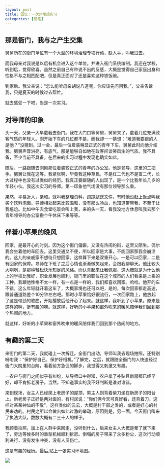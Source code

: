 ```yaml
---
layout: post
title: 回忆：一次非常规实习
categories: [随笔]
---
```


## 那是衙门，我与之产生交集

舅舅所在的衙门单位有一个大型的环境治理专项行动，缺人手，叫我过去。

而我母亲对我说是以后有机会进入这个单位，并进入衙门系统编制。我还在学校，听到后，觉得欣喜。虽然之前自己有种说不出的反感，大概是觉得自己家庭出身和性格不与之相匹配吧，但是真正面对了还是喜欢这种铁饭碗。

到家后。我父亲说：“怎么能听母亲胡说八道呢，你应该先问问我。”，父亲告诉我，只是夏天的时候过去帮忙。

就去感受一下吧，当是一次实习。

## 对导师的印象

头一天，父亲一大早载我去衙门。我在大门口等舅舅，舅舅来了，载着几位充满政客气质的年轻人。刚开始下车的几位都不是，而我却一一猜想：“难道我要跟的人是他？”没猜到。过一会，最后一位着装稍显正式的青年下车，舅舅此时向他介绍我。舅舅声音洪亮，有底气，那是能够自如地在政客间谈笑风生的气质。我不具备，至少当前不具备，在后来的实习过程中发现也确实如此。

随后，一路跟随去刚刚那位着装较正式的青年的办公室。他是领导，这里的二把手。舅舅让我在这等。我紧张啊，毕竟我这种草民，不是红二代也不是富二代，长大过程中也没有过类似的经历。我真正要跟随的人出现了，是一个比我年长几岁的年轻小伙。我这次实习的导师。第一印象他气场没有那位领导那么重。

果然，平易近人，亲和。就叫我整理资料，跑跑腿送文件，有时他没赶上饭点叫我买个饮料泡面。导师相处起来比较温和，没有那么冷血，也知道带带我，不至于让我尴尬。比如中午去食堂吃饭会叫上我，来的头一天，看我没地方休息叫我去那个青年领导的办公室搬个午休床下来等等。

## 伴着小苹果的晚风

回家，是最开心的时刻。因为这个衙门偏僻，又没有热闹的街，这里又陌生。偶尔我会坐着他的车回去。这里交通又不便，所以回家是大事，不能回家那我会崩溃的。这儿的亲戚家不想待只想回家。这样算下来是双重开心，一是可以回家，二是有回家的保障。导师在下班了之后心情也渐渐微笑起来，会跟我聊聊天。他比较大大咧咧，是那种轻松快乐知足的风格。而认真起来让我佩服，这大概就是为什么他上的学校比我好，职业发展也顺利，衙门里的职位在这个城市的人们看来是上乘的工种。我跟他性格不太一样，有一点是一样的，我们都喜欢回家。哈哈。他开的车不错，这么年轻就开着这车了，大概家境也还可以吧，是的，每次回家都走高速，跟普通道路差个10分钟左右吧。那时小苹果恰好很流行，一次回家路上，他放起了这是带劲的歌曲，开始播放后他开心了起来。就这样，我听到了小苹果，原来是这样的啊，挺有趣的嘛。就这样，好听的小苹果和窗外吹来的暖风陪伴我们回到那个热闹的地方。

就这样，好听的小苹果和窗外吹来的暖风陪伴我们回到那个热闹的地方。

## 有趣的第二天

来衙门的第二天，我就碰上一次拆迁。全衙门出动，导师叫我去现场拍照，还特别吩咐我：“保护好自己，保护好相机。”了解完，之后，就跟随全衙门的人快速经过衙门大院里的台阶，看着前方急促的脚步，我觉得又刺激又有趣。

一农户与衙门之间似乎有纠纷，从导师口中得知，农户拿了补贴且新房都已经早好，却不肯拆老房子。当然，不知道事实的我不好判断是谁对谁错。

来到现场，女主人已经爬上老房子的屋顶，男主人则背着柴刀坐在新房子的阳台上。新老房子正好是两对面的，有村民说：“你们俩今天可真好看，还背着刀，这样对某某神仙的不敬”，这样类似的云云，大概是村干部之类的，或者是好心的村民来劝的。村民之所以会做出如此过激的举动，原因则是，另一面，今天衙门叫来了执法大队，数数大概有二三十人的样子。

我顾着拍照，加上在人群中来回走，没听到什么，后来女主人大概是晕了就下来了，旁边等候多时的重型机械顺利拆房。倒塌的房子带来了众多粉尘，这次行动顺利进行，没有发生冲突，没有人员伤亡。

这是有趣的经历。最后,贴上一张实习环境图。

<img src="/img/143431.jpg">
